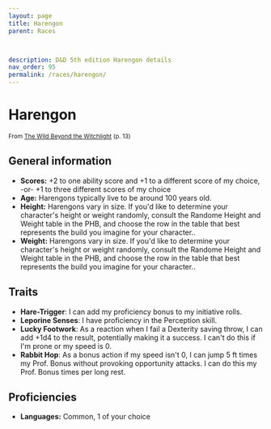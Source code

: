 ```yaml
---
layout: page
title: Harengon
parent: Races



description: D&D 5th edition Harengon details
nav_order: 95
permalink: /races/harengon/
---
```


# Harengon

<small>From <a target="_blank" href="https://dnd.wizards.com/products/wild-beyond-witchlight">The Wild Beyond the Witchlight</a> (p. 13)</small>


## General information

- **Scores:** +2 to one ability score and +1 to a different score of my choice, -or- +1 to three different scores of my choice
- **Age:** Harengons typically live to be around 100 years old.
- **Height:** Harengons vary in size. If you'd like to determine your character's height or weight randomly, consult the Randome Height and Weight table in the PHB, and choose the row in the table that best represents the build you imagine for your character..
- **Weight:** Harengons vary in size. If you'd like to determine your character's height or weight randomly, consult the Randome Height and Weight table in the PHB, and choose the row in the table that best represents the build you imagine for your character..

## Traits

- **Hare-Trigger**: I can add my proficiency bonus to my initiative rolls.
- **Leporine Senses**: I have proficiency in the Perception skill.
- **Lucky Footwork**: As a reaction when I fail a Dexterity saving throw, I can add +1d4 to the result, potentially making it a success. I can't do this if I'm prone or my speed is 0.
- **Rabbit Hop**: As a bonus action if my speed isn't 0, I can jump 5 ft times my Prof. Bonus without provoking opportunity attacks. I can do this my Prof. Bonus times per long rest.

## Proficiencies

- **Languages:** Common, 1 of your choice